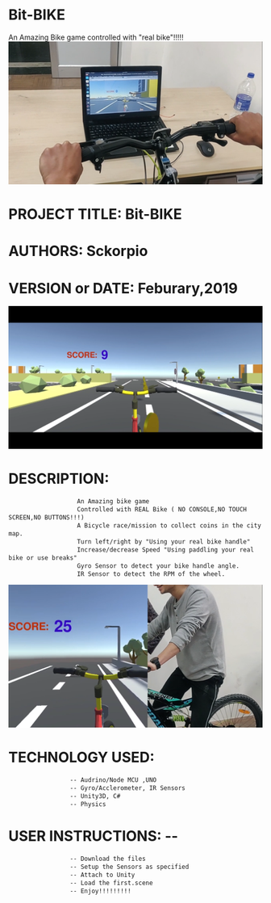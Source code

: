 # Bit-BIKE
An Amazing Bike game controlled with "real bike"!!!!!
![](screenshot/Screenshot%20from%202019-02-10%2022-33-20.png) 

# PROJECT TITLE:   Bit-BIKE
# AUTHORS:         Sckorpio
# VERSION or DATE: Feburary,2019
![](screenshot/Screenshot%20from%202019-02-10%2022-32-14.png)
# DESCRIPTION:
                       An Amazing bike game
                       Controlled with REAL Bike ( NO CONSOLE,NO TOUCH SCREEN,NO BUTTONS!!!)
                       A Bicycle race/mission to collect coins in the city map.
                       Turn left/right by "Using your real bike handle"
                       Increase/decrease Speed "Using paddling your real bike or use breaks"
                       Gyro Sensor to detect your bike handle angle.
                       IR Sensor to detect the RPM of the wheel.
![](screenshot/Screenshot%20from%202019-02-10%2022-33-06.png)                  
# TECHNOLOGY USED: 
                     -- Audrino/Node MCU ,UNO
                     -- Gyro/Acclerometer, IR Sensors
                     -- Unity3D, C#
                     -- Physics
                     
# USER INSTRUCTIONS: --
                     -- Download the files
                     -- Setup the Sensors as specified
                     -- Attach to Unity
                     -- Load the first.scene
                     -- Enjoy!!!!!!!!!
                                           
